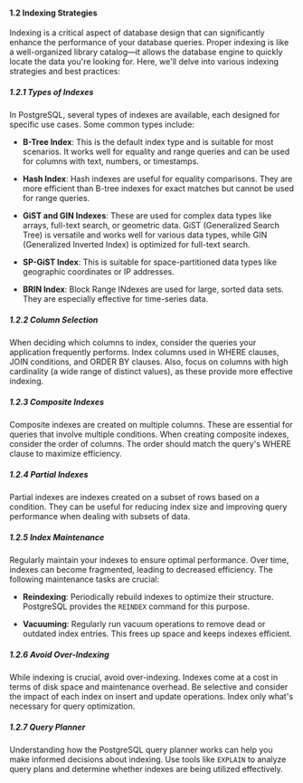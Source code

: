 #### 1.2 Indexing Strategies

Indexing is a critical aspect of database design that can significantly enhance the performance of your database queries. Proper indexing is like a well-organized library catalog—it allows the database engine to quickly locate the data you're looking for. Here, we'll delve into various indexing strategies and best practices:

##### 1.2.1 Types of Indexes

In PostgreSQL, several types of indexes are available, each designed for specific use cases. Some common types include:

- **B-Tree Index**: This is the default index type and is suitable for most scenarios. It works well for equality and range queries and can be used for columns with text, numbers, or timestamps.

- **Hash Index**: Hash indexes are useful for equality comparisons. They are more efficient than B-tree indexes for exact matches but cannot be used for range queries.

- **GiST and GIN Indexes**: These are used for complex data types like arrays, full-text search, or geometric data. GiST (Generalized Search Tree) is versatile and works well for various data types, while GIN (Generalized Inverted Index) is optimized for full-text search.

- **SP-GiST Index**: This is suitable for space-partitioned data types like geographic coordinates or IP addresses.

- **BRIN Index**: Block Range INdexes are used for large, sorted data sets. They are especially effective for time-series data.

##### 1.2.2 Column Selection

When deciding which columns to index, consider the queries your application frequently performs. Index columns used in WHERE clauses, JOIN conditions, and ORDER BY clauses. Also, focus on columns with high cardinality (a wide range of distinct values), as these provide more effective indexing.

##### 1.2.3 Composite Indexes

Composite indexes are created on multiple columns. These are essential for queries that involve multiple conditions. When creating composite indexes, consider the order of columns. The order should match the query's WHERE clause to maximize efficiency.

##### 1.2.4 Partial Indexes

Partial indexes are indexes created on a subset of rows based on a condition. They can be useful for reducing index size and improving query performance when dealing with subsets of data.

##### 1.2.5 Index Maintenance

Regularly maintain your indexes to ensure optimal performance. Over time, indexes can become fragmented, leading to decreased efficiency. The following maintenance tasks are crucial:

- **Reindexing**: Periodically rebuild indexes to optimize their structure. PostgreSQL provides the `REINDEX` command for this purpose.

- **Vacuuming**: Regularly run vacuum operations to remove dead or outdated index entries. This frees up space and keeps indexes efficient.

##### 1.2.6 Avoid Over-Indexing

While indexing is crucial, avoid over-indexing. Indexes come at a cost in terms of disk space and maintenance overhead. Be selective and consider the impact of each index on insert and update operations. Index only what's necessary for query optimization.

##### 1.2.7 Query Planner

Understanding how the PostgreSQL query planner works can help you make informed decisions about indexing. Use tools like `EXPLAIN` to analyze query plans and determine whether indexes are being utilized effectively.
